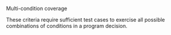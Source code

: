 Multi-condition coverage

These criteria require sufficient test cases to exercise all possible combinations of conditions in a program decision.
